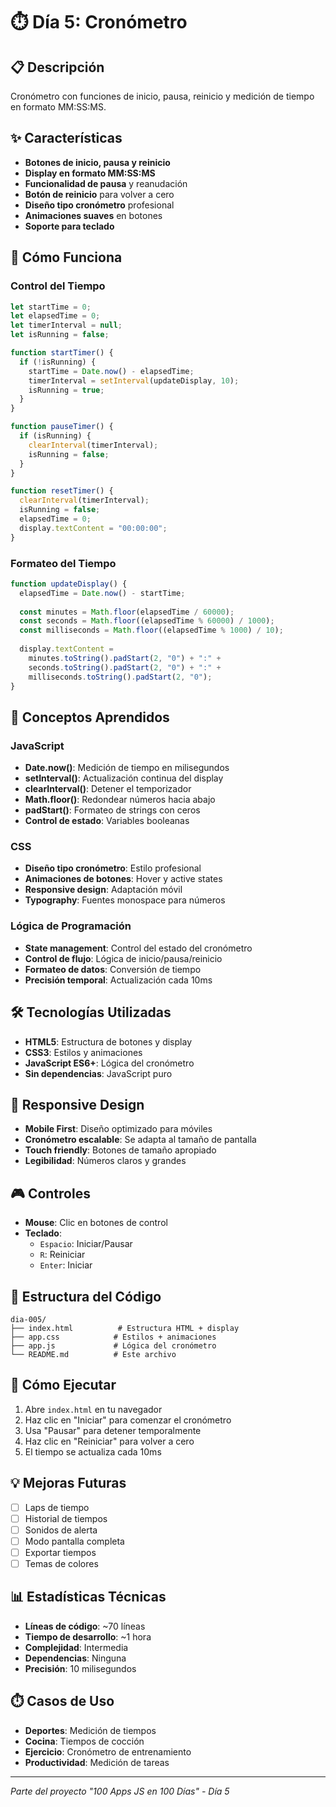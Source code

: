 # ⏱️ Día 5: Cronómetro

## 📋 Descripción
Cronómetro con funciones de inicio, pausa, reinicio y medición de tiempo en formato MM:SS:MS.

## ✨ Características
- **Botones de inicio, pausa y reinicio**
- **Display en formato MM:SS:MS**
- **Funcionalidad de pausa** y reanudación
- **Botón de reinicio** para volver a cero
- **Diseño tipo cronómetro** profesional
- **Animaciones suaves** en botones
- **Soporte para teclado**

## 🚀 Cómo Funciona

### Control del Tiempo
```javascript
let startTime = 0;
let elapsedTime = 0;
let timerInterval = null;
let isRunning = false;

function startTimer() {
  if (!isRunning) {
    startTime = Date.now() - elapsedTime;
    timerInterval = setInterval(updateDisplay, 10);
    isRunning = true;
  }
}

function pauseTimer() {
  if (isRunning) {
    clearInterval(timerInterval);
    isRunning = false;
  }
}

function resetTimer() {
  clearInterval(timerInterval);
  isRunning = false;
  elapsedTime = 0;
  display.textContent = "00:00:00";
}
```

### Formateo del Tiempo
```javascript
function updateDisplay() {
  elapsedTime = Date.now() - startTime;
  
  const minutes = Math.floor(elapsedTime / 60000);
  const seconds = Math.floor((elapsedTime % 60000) / 1000);
  const milliseconds = Math.floor((elapsedTime % 1000) / 10);
  
  display.textContent = 
    minutes.toString().padStart(2, "0") + ":" +
    seconds.toString().padStart(2, "0") + ":" +
    milliseconds.toString().padStart(2, "0");
}
```

## 🎯 Conceptos Aprendidos

### JavaScript
- **Date.now()**: Medición de tiempo en milisegundos
- **setInterval()**: Actualización continua del display
- **clearInterval()**: Detener el temporizador
- **Math.floor()**: Redondear números hacia abajo
- **padStart()**: Formateo de strings con ceros
- **Control de estado**: Variables booleanas

### CSS
- **Diseño tipo cronómetro**: Estilo profesional
- **Animaciones de botones**: Hover y active states
- **Responsive design**: Adaptación móvil
- **Typography**: Fuentes monospace para números

### Lógica de Programación
- **State management**: Control del estado del cronómetro
- **Control de flujo**: Lógica de inicio/pausa/reinicio
- **Formateo de datos**: Conversión de tiempo
- **Precisión temporal**: Actualización cada 10ms

## 🛠️ Tecnologías Utilizadas
- **HTML5**: Estructura de botones y display
- **CSS3**: Estilos y animaciones
- **JavaScript ES6+**: Lógica del cronómetro
- **Sin dependencias**: JavaScript puro

## 📱 Responsive Design
- **Mobile First**: Diseño optimizado para móviles
- **Cronómetro escalable**: Se adapta al tamaño de pantalla
- **Touch friendly**: Botones de tamaño apropiado
- **Legibilidad**: Números claros y grandes

## 🎮 Controles
- **Mouse**: Clic en botones de control
- **Teclado**: 
  - `Espacio`: Iniciar/Pausar
  - `R`: Reiniciar
  - `Enter`: Iniciar

## 🔧 Estructura del Código
```
dia-005/
├── index.html          # Estructura HTML + display
├── app.css            # Estilos + animaciones
├── app.js             # Lógica del cronómetro
└── README.md          # Este archivo
```

## 🚀 Cómo Ejecutar
1. Abre `index.html` en tu navegador
2. Haz clic en "Iniciar" para comenzar el cronómetro
3. Usa "Pausar" para detener temporalmente
4. Haz clic en "Reiniciar" para volver a cero
5. El tiempo se actualiza cada 10ms

## 💡 Mejoras Futuras
- [ ] Laps de tiempo
- [ ] Historial de tiempos
- [ ] Sonidos de alerta
- [ ] Modo pantalla completa
- [ ] Exportar tiempos
- [ ] Temas de colores

## 📊 Estadísticas Técnicas
- **Líneas de código**: ~70 líneas
- **Tiempo de desarrollo**: ~1 hora
- **Complejidad**: Intermedia
- **Dependencias**: Ninguna
- **Precisión**: 10 milisegundos

## ⏱️ Casos de Uso
- **Deportes**: Medición de tiempos
- **Cocina**: Tiempos de cocción
- **Ejercicio**: Cronómetro de entrenamiento
- **Productividad**: Medición de tareas

---
*Parte del proyecto "100 Apps JS en 100 Días" - Día 5*
